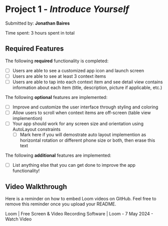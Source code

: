 # Project 1 - *Introduce Yourself*

Submitted by: **Jonathan Baires**



Time spent: 3 hours spent in total

## Required Features

The following **required** functionality is completed:

- [ ] Users are able to see a customized app icon and launch screen
- [ ] Users are able to see at least 3 context items
- [ ] Users are able to tap into each context item and see detail view contains information about each item (title, description, picture if applicable, etc.)
 
The following **optional** features are implemented:

- [ ] Improve and customize the user interface through styling and coloring
- [ ] Allow users to scroll when context items are off-screen (table view implemention)
- [ ] Your app should work for any screen size and orientation using AutoLayout constraints
  - [ ] Mark here if you will demostrate auto layout implemention as horizontal rotation or different phone size or both, then erase this text

The following **additional** features are implemented:

- [ ] List anything else that you can get done to improve the app functionality!

## Video Walkthrough

Here is a reminder on how to embed Loom videos on GitHub. Feel free to remove this reminder once you upload your README. 

Loom | Free Screen & Video Recording Software | Loom - 7 May 2024 - Watch Video
